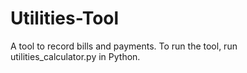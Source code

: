 # Utilities-Tool
A tool to record bills and payments.
To run the tool, run utilities_calculator.py in Python.
